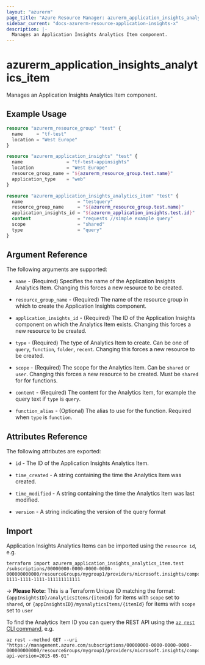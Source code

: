 ```yaml
---
layout: "azurerm"
page_title: "Azure Resource Manager: azurerm_application_insights_analytics_item"
sidebar_current: "docs-azurerm-resource-application-insights-x"
description: |-
  Manages an Application Insights Analytics Item component.
---
```


# azurerm_application_insights_analytics_item

Manages an Application Insights Analytics Item component.

## Example Usage

```terraform
resource "azurerm_resource_group" "test" {
  name     = "tf-test"
  location = "West Europe"
}

resource "azurerm_application_insights" "test" {
  name                = "tf-test-appinsights"
  location            = "West Europe"
  resource_group_name = "${azurerm_resource_group.test.name}"
  application_type    = "web"
}

resource "azurerm_application_insights_analytics_item" "test" {
  name                    = "testquery"
  resource_group_name     = "${azurerm_resource_group.test.name}"
  application_insights_id = "${azurerm_application_insights.test.id}"
  content                 = "requests //simple example query"
  scope                   = "shared"
  type                    = "query"
}
```

## Argument Reference

The following arguments are supported:

* `name` - (Required) Specifies the name of the Application Insights Analytics Item. Changing this forces a new resource to be created.

* `resource_group_name` - (Required) The name of the resource group in which to create the Application Insights component.

* `application_insights_id` - (Required) The ID of the Application Insights component on which the Analytics Item exists. Changing this forces a new resource to be created.

* `type` - (Required) The type of Analytics Item to create. Can be one of `query`, `function`, `folder`, `recent`. Changing this forces a new resource to be created.

* `scope` - (Required) The scope for the Analytics Item. Can be `shared` or `user`. Changing this forces a new resource to be created. Must be `shared` for for functions.

* `content` - (Required) The content for the Analytics Item, for example the query text if `type` is `query`.

* `function_alias` - (Optional) The alias to use for the function. Required when `type` is `function`.

## Attributes Reference

The following attributes are exported:

* `id` - The ID of the Application Insights Analytics Item.

* `time_created` - A string containing the time the Analytics Item was created.

* `time_modified` - A string containing the time the Analytics Item was last modified.

* `version` - A string indicating the version of the query format

## Import

Application Insights Analytics Items can be imported using the `resource id`, e.g.

```shell
terraform import azurerm_application_insights_analytics_item.test /subscriptions/00000000-0000-0000-0000-000000000000/resourceGroups/mygroup1/providers/microsoft.insights/components/analyticsItems/11111111-1111-1111-1111-111111111111
```

-> **Please Note:** This is a Terraform Unique ID matching the format: `{appInsightsID}/analyticsItems/{itemId}` for items with `scope` set to `shared`, or  `{appInsightsID}/myanalyticsItems/{itemId}` for items with `scope` set to `user`

To find the Analytics Item ID you can query the REST API using the [`az rest` CLI command](https://docs.microsoft.com/en-us/cli/azure/reference-index?view=azure-cli-latest#az-rest), e.g.

```shell
az rest --method GET --uri "https://management.azure.com/subscriptions/00000000-0000-0000-0000-000000000000/resourceGroups/mygroup1/providers/microsoft.insights/components/appinsightstest/analyticsItems?api-version=2015-05-01"
```
